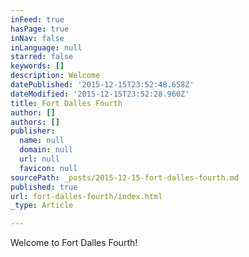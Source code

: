 ```yaml
---
inFeed: true
hasPage: true
inNav: false
inLanguage: null
starred: false
keywords: []
description: Welcome
datePublished: '2015-12-15T23:52:48.658Z'
dateModified: '2015-12-15T23:52:28.960Z'
title: Fort Dalles Fourth
author: []
authors: []
publisher:
  name: null
  domain: null
  url: null
  favicon: null
sourcePath: _posts/2015-12-15-fort-dalles-fourth.md
published: true
url: fort-dalles-fourth/index.html
_type: Article

---
```

Welcome to Fort Dalles Fourth!